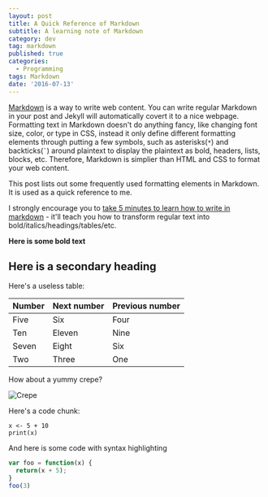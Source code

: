 ```yaml
---
layout: post
title: A Quick Reference of Markdown
subtitle: A learning note of Markdown
category: dev
tag: markdown
published: true
categories:
  - Programming
tags: Markdown
date: '2016-07-13'
---
```


[Markdown](http://markdowntutorial.com/) is a way to write web content. You can write regular Markdown in your post and Jekyll will automatically covert it to a nice webpage. Formatting text in Markdown doesn't do anything fancy, like changing font size, color, or type in CSS, instead it only define different formatting elements through putting a few symbols, such as asterisks(`*`) and backticks(`` ` ``) around plaintext to display the plaintext as bold, headers, lists, blocks, etc. Therefore, Markdown is simplier than HTML and CSS to format your web content.
<!--more-->

This post lists out some frequently used formatting elements in Markdown. It is used as a quick reference to me.




I strongly encourage you to [take 5 minutes to learn how to write in markdown](http://markdowntutorial.com/) - it'll teach you how to transform regular text into bold/italics/headings/tables/etc.

**Here is some bold text**


## Here is a secondary heading

Here's a useless table:
 
| Number | Next number | Previous number |
| :------ |:--- | :--- |
| Five | Six | Four |
| Ten | Eleven | Nine |
| Seven | Eight | Six |
| Two | Three | One |
 

How about a yummy crepe?

![Crepe](http://lafenicegelato.com/wp-content/uploads/2014/09/crepes-with-chocolate.jpg)

Here's a code chunk:

~~~
x <- 5 + 10
print(x)
~~~

And here is some code with syntax highlighting

```javascript
var foo = function(x) {
  return(x + 5);
}
foo(3)
```
